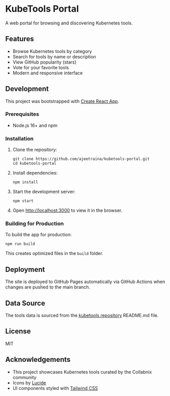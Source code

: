 # KubeTools Portal

A web portal for browsing and discovering Kubernetes tools.

## Features

- Browse Kubernetes tools by category
- Search for tools by name or description
- View GitHub popularity (stars)
- Vote for your favorite tools
- Modern and responsive interface

## Development

This project was bootstrapped with [Create React App](https://github.com/facebook/create-react-app).

### Prerequisites

- Node.js 16+ and npm

### Installation

1. Clone the repository:
   ```
   git clone https://github.com/ajeetraina/kubetools-portal.git
   cd kubetools-portal
   ```

2. Install dependencies:
   ```
   npm install
   ```

3. Start the development server:
   ```
   npm start
   ```

4. Open [http://localhost:3000](http://localhost:3000) to view it in the browser.

### Building for Production

To build the app for production:

```
npm run build
```

This creates optimized files in the `build` folder.

## Deployment

The site is deployed to GitHub Pages automatically via GitHub Actions when changes are pushed to the main branch.

## Data Source

The tools data is sourced from the [kubetools repository](https://github.com/ajeetraina/kubetools) README.md file.

## License

MIT

## Acknowledgements

- This project showcases Kubernetes tools curated by the Collabnix community
- Icons by [Lucide](https://lucide.dev/)
- UI components styled with [Tailwind CSS](https://tailwindcss.com/)
